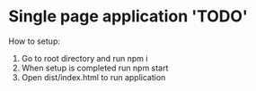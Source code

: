 # Single page application 'TODO'

How to setup:
1) Go to root directory and run npm i
2) When setup is completed run npm start
3) Open dist/index.html to run application

